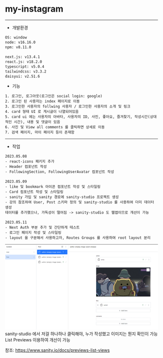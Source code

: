 # my-instagram

---

- 개발환경
```
OS: window
node: v16.16.0
npm: v8.11.0

next.js: v13.4.1
react.js: v18.2.0
typescript: v5.0.4
tailwindcss: v3.3.2
daisyui: v2.51.6
```

- 기능
```
1. 로그인, 로그아웃(로그인은 social login: google)
2. 로그인 된 사용자는 index 페이지로 이동
3. 로그인한 사용자의 follwing 사용자 / 로그인한 사용자의 소개 및 링크
4. card 형태 UI 로 게시글이 나열되어있음
5. card ui 에는 사용자의 아바타, 사용자의 ID, 사진, 좋아요, 즐겨찾기, 작성시간(상대적인 시간), 내용 및 댓글이 있음
6. 사진 및 View all comments 를 클릭하면 상세로 이동
7. 검색 페이지, 마이 페이지 등이 존재함
```

---

- 작업
```
2023.05.08
- react-icons 패키지 추가
- Header 컴포넌트 작성
- FollowingSection, FollowingUserAvatar 컴포넌트 작성

2023.05.09
- like 및 bookmark 아이콘 컴포넌트 작성 및 스타일링
- Card 컴포넌트 작성 및 스타일링
- sanity 가입 및 sanity 경로에 sanity-studio 프로젝트 생성
- 강의 참조하여 User, Post 스키마 정의 및 sanity-studio 를 사용하여 더미 데이터 생성
데이터를 추가했으나, 가독성이 떨어짐 -> sanity-studio 도 웹앱이므로 개선이 가능

2023.05.11
- Next Auth 부분 추가 및 간단하게 테스트
- 로그인 페이지 작성 및 스타일링
- layout 을 구분해서 사용하고자, Routes Groups 를 사용하여 root layout 분리

```

![img.png](imgs/img.png)
sanity-studio 에서 저걸 하나하나 클릭해야, 누가 작성했고 이미지는 뭔지 확인이 가능   
List Previews 이용하여 개선이 가능

참조: https://www.sanity.io/docs/previews-list-views